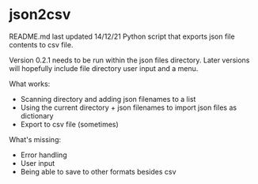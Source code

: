 # json2csv
README.md last updated 14/12/21
Python script that exports json file contents to csv file.

Version 0.2.1 needs to be run within the json files directory. Later versions will hopefully include file directory user input and a menu.

What works:
- Scanning directory and adding json filenames to a list
- Using the current directory + json filenames to import json files as dictionary
- Export to csv file (sometimes)

What's missing:
- Error handling
- User input
- Being able to save to other formats besides csv

